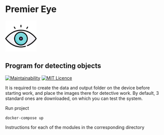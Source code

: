 # Premier Eye


<img src="./pyback/resources/images/eye.svg" width="100" height="100">

## Program for detecting objects

[![Maintainability](https://api.codeclimate.com/v1/badges/ef55c9ea14c7f84c57ef/maintainability)](https://codeclimate.com/github/Sapfir0/premier-eye/maintainability)
[![MIT Licence](https://badges.frapsoft.com/os/mit/mit.svg?v=103)](https://opensource.org/licenses/mit-license.php)

It is required to create the data and output folder on the device before starting work, and place the images there for detective work.
By default, 3 standard ones are downloaded, on which you can test the system.

Run project

    docker-compose up

Instructions for each of the modules in the corresponding directory

